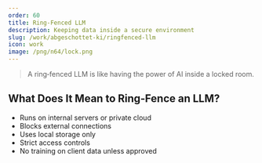 ```yaml
---
order: 60
title: Ring‑Fenced LLM
description: Keeping data inside a secure environment
slug: /work/abgeschottet-ki/ringfenced-llm
icon: work
image: /png/n64/lock.png
---
```


> A ring‑fenced LLM is like having the power of AI inside a locked room.

## What Does It Mean to Ring‑Fence an LLM?

- Runs on internal servers or private cloud
- Blocks external connections
- Uses local storage only
- Strict access controls
- No training on client data unless approved
